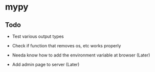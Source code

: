 # mypy

## Todo

<!-- - Social login(Just do only google) -->

<!-- - Needa fix the bug first -->

<!-- - Modify app view, input spec view (Needa make update input spec slices) -->

<!-- - Needa give a constraint of 2 of the number of the apps -->

- Test various output types

- Check if function that removes os, etc works properly

<!-- - Add sqlite to server -->

- Needa know how to add the environment variable at browser (Later)

- Add admin page to server (Later)

<!-- - Text file output of md and txt and Image outpout -->

<!-- - More specific tutorial -->

<!-- - Ban os, sys, subprocess, pathlib, tempfile module -->

<!-- - Static file insertion -->
